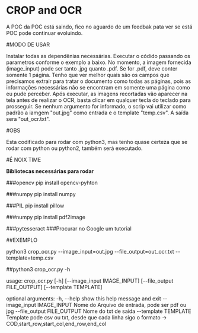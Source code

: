 # CROP and OCR

A POC da POC está saindo, fico no aguardo de um feedbak pata ver se está POC pode continuar evoluindo.

#MODO DE USAR

Instalar todas as dependênias necessárias.
Executar o códido passando os parametros conforme o exemplo a baixo.
No momento, a imagem fornecida (image_input) pode ser tanto .jpg quanto .pdf. Se for .pdf, deve conter somente 1 página. Tenho que ver melhor quais são os campos que precisamos extrair para tratar o documento como todas as páginas, pois as informações necessárias não se encontram em somente uma página como eu pude perceber.
Após executar, as imagens recortadas vão aparecer na tela antes de realizar o OCR, basta clicar em qualquer tecla do teclado para prosseguir.
Se nenhum argumento for informado, o scrip vai utilizar como padrão a iamgem "out.jpg" como entrada e o template "temp.csv". A saída sera "out_ocr.txt".

#OBS

Esta codificado para rodar com python3, mas tenho quase certeza que se rodar com python ou python2, também será executado.

#É NOIX TIME

**Bibliotecas necessárias para rodar**

###opencv
    pip install opencv-pyhton

###numpy
    pip install numpy

###PIL
    pip install pillow

###numpy
    pip install pdf2image

###pytesseract
    ###Procurar no Google um tutorial

##EXEMPLO

python3 crop_ocr.py --image_input=out.jpg --file_output=out_ocr.txt --template=temp.csv

##python3 crop_ocr.py -h

usage: crop_ocr.py [-h] [--image_input IMAGE_INPUT]
                   [--file_output FILE_OUTPUT] [--template TEMPLATE]

optional arguments:
  -h, --help            show this help message and exit
  --image_input IMAGE_INPUT
                        Nome do Arquivo de entrada, pode ser pdf ou jpg
  --file_output FILE_OUTPUT
                        Nome do txt de saída
  --template TEMPLATE   Template pode csv ou txt, desde que cada linha sigo o
                        formato -> COD,start_row,start_col,end_row,end_col




